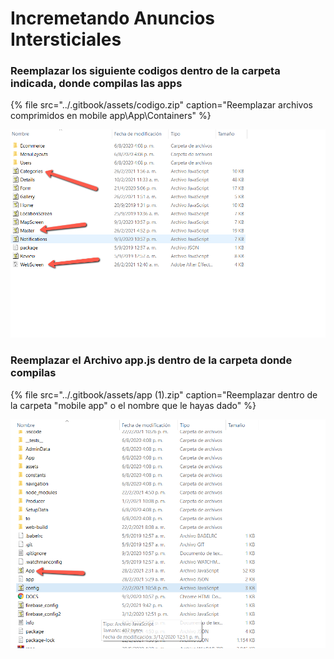 # Incremetando Anuncios Intersticiales

### Reemplazar los siguiente codigos dentro de la carpeta indicada, donde compilas las apps

{% file src="../.gitbook/assets/codigo.zip" caption="Reemplazar archivos comprimidos en mobile app\\App\\Containers" %}

![](../.gitbook/assets/image%20%2825%29.png)

### **Reemplazar el Archivo app.js dentro de la carpeta donde compilas**

{% file src="../.gitbook/assets/app \(1\).zip" caption="Reemplazar dentro de la carpeta \"mobile app\" o el nombre que le hayas dado" %}

![](../.gitbook/assets/image%20%2826%29.png)



